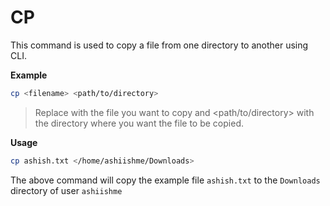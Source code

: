 # CP

This command is used to copy a file from one directory to another using CLI.

**Example**

```bash
cp <filename> <path/to/directory>
```

> Replace <filename> with the file you want to copy and <path/to/directory> with the directory where you want the file to be copied.

**Usage**

```bash
cp ashish.txt </home/ashiishme/Downloads>
```

The above command will copy the example file `ashish.txt` to the `Downloads` directory of user `ashiishme`
